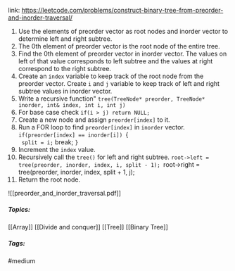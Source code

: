 link: https://leetcode.com/problems/construct-binary-tree-from-preorder-and-inorder-traversal/

1. Use the elements of preorder vector as root nodes and inorder vector to determine left and right subtree.
2. The 0th element of preorder vector is the root node of the entire tree. 
3. Find the 0th element of preorder vector in inorder vector. The values on left of that value corresponds to left subtree and the values at right correspond to the right subtree.
4. Create an `index` variable to keep track of the root node from the preorder vector. Create `i` and `j` variable to keep track of left and right subtree values in inorder vector.
5. Write a recursive function"
		`tree(TreeNode* preorder, TreeNode* inorder, int& index, int i, int j)`
6. For base case check `if(i > j) return NULL;`
7. Create a new node and assign `preorder[index]` to it. 
8. Run a FOR loop to find `preorder[index]` in `inorder` vector.
		`if(preorder[index] == inorder[i])
		`{	
		``	split = i;
		``	break;
		`}`
9. Increment the `index` value.
10. Recursively call the `tree()` for left and right subtree.
		`root->left = tree(preorder, inorder, index, i, split - 1);
		`root->right = tree(preorder, inorder, index, split + 1, j);
11. Return the root node.

![[preorder_and_inorder_traversal.pdf]]


##### Topics:
[[Array]] [[Divide and conquer]] [[Tree]] [[Binary Tree]]

##### Tags:
#medium 